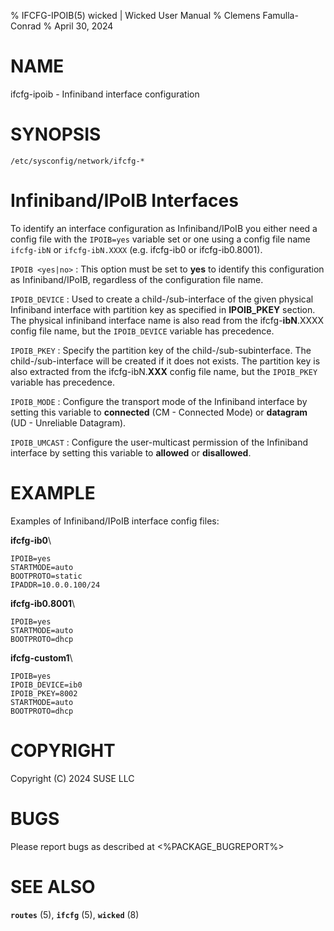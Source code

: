 % IFCFG-IPOIB(5) wicked | Wicked User Manual
% Clemens Famulla-Conrad
% April 30, 2024

# NAME
ifcfg-ipoib - Infiniband interface configuration

# SYNOPSIS
`/etc/sysconfig/network/ifcfg-*`


# Infiniband/IPoIB Interfaces

To identify an interface configuration as Infiniband/IPoIB you either need a config file with the `IPOIB=yes`
variable set or one using a config file name `ifcfg-ibN` or `ifcfg-ibN.XXXX` (e.g. ifcfg-ib0 or ifcfg-ib0.8001).

`IPOIB <yes|no>`
:    This option must be set to **yes** to identify this configuration as
     Infiniband/IPoIB, regardless of the configuration file name.

`IPOIB_DEVICE`
:    Used to create a child-/sub-interface of the given physical Infiniband
     interface with partition key as specified in **IPOIB_PKEY** section.
     The physical infiniband interface name is also read from the ifcfg-**ibN**.XXXX
     config file name, but the `IPOIB_DEVICE` variable has precedence.

`IPOIB_PKEY`
:    Specify the partition key of the child-/sub-subinterface. The child-/sub-interface
     will be created if it does not exists. The partition key is also extracted from the
     ifcfg-ibN.**XXX** config file name, but the `IPOIB_PKEY` variable has precedence.

`IPOIB_MODE`
:    Configure the transport mode of the Infiniband interface by setting this variable
     to **connected** (CM - Connected Mode) or **datagram** (UD - Unreliable Datagram).

`IPOIB_UMCAST`
:    Configure the user-multicast permission of the Infiniband interface
     by setting this variable to **allowed** or **disallowed**.



# EXAMPLE

Examples of Infiniband/IPoIB interface config files:

**ifcfg-ib0**\
```
IPOIB=yes
STARTMODE=auto
BOOTPROTO=static
IPADDR=10.0.0.100/24
```

**ifcfg-ib0.8001**\
```
IPOIB=yes
STARTMODE=auto
BOOTPROTO=dhcp
```

**ifcfg-custom1**\
```
IPOIB=yes
IPOIB_DEVICE=ib0
IPOIB_PKEY=8002
STARTMODE=auto
BOOTPROTO=dhcp
```


# COPYRIGHT
Copyright (C) 2024 SUSE LLC

# BUGS
Please report bugs as described at <%PACKAGE_BUGREPORT%>

# SEE ALSO
**`routes`** (5), **`ifcfg`** (5), **`wicked`** (8)
